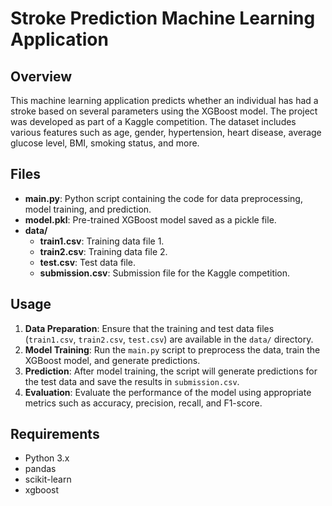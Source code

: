 # Stroke Prediction Machine Learning Application

## Overview
This machine learning application predicts whether an individual has had a stroke based on several parameters using the XGBoost model. The project was developed as part of a Kaggle competition. The dataset includes various features such as age, gender, hypertension, heart disease, average glucose level, BMI, smoking status, and more.

## Files
- **main.py**: Python script containing the code for data preprocessing, model training, and prediction.
- **model.pkl**: Pre-trained XGBoost model saved as a pickle file.
- **data/**
  - **train1.csv**: Training data file 1.
  - **train2.csv**: Training data file 2.
  - **test.csv**: Test data file.
  - **submission.csv**: Submission file for the Kaggle competition.

## Usage
1. **Data Preparation**: Ensure that the training and test data files (`train1.csv`, `train2.csv`, `test.csv`) are available in the `data/` directory.
2. **Model Training**: Run the `main.py` script to preprocess the data, train the XGBoost model, and generate predictions.
3. **Prediction**: After model training, the script will generate predictions for the test data and save the results in `submission.csv`.
4. **Evaluation**: Evaluate the performance of the model using appropriate metrics such as accuracy, precision, recall, and F1-score.

## Requirements
- Python 3.x
- pandas
- scikit-learn
- xgboost

